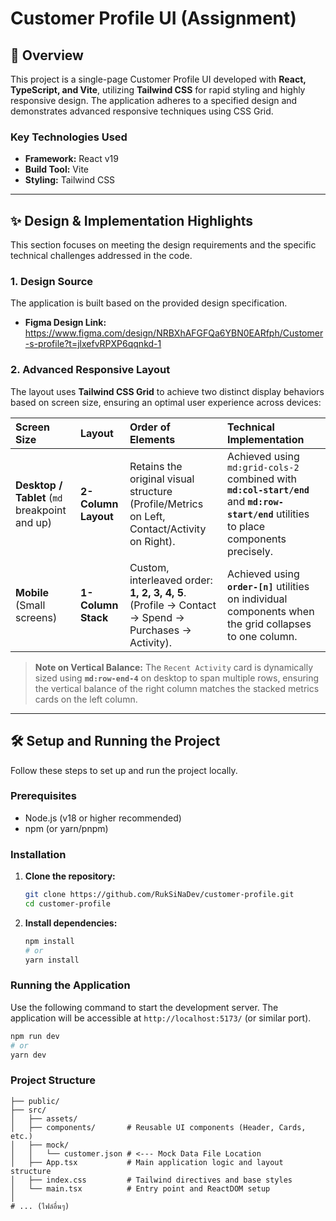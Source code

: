 # Customer Profile UI (Assignment)

## 🚀 Overview

This project is a single-page Customer Profile UI developed with **React, TypeScript, and Vite**, utilizing **Tailwind CSS** for rapid styling and highly responsive design. The application adheres to a specified design and demonstrates advanced responsive techniques using CSS Grid.

### Key Technologies Used

* **Framework:** React v19
* **Build Tool:** Vite
* **Styling:** Tailwind CSS

---

## ✨ Design & Implementation Highlights

This section focuses on meeting the design requirements and the specific technical challenges addressed in the code.

### 1. Design Source

The application is built based on the provided design specification.

* **Figma Design Link:** https://www.figma.com/design/NRBXhAFGFQa6YBN0EARfph/Customer-s-profile?t=jlxefvRPXP6qqnkd-1

### 2. Advanced Responsive Layout

The layout uses **Tailwind CSS Grid** to achieve two distinct display behaviors based on screen size, ensuring an optimal user experience across devices:

| Screen Size | Layout | Order of Elements | Technical Implementation |
| :--- | :--- | :--- | :--- |
| **Desktop / Tablet** (`md` breakpoint and up) | **2-Column Layout** | Retains the original visual structure (Profile/Metrics on Left, Contact/Activity on Right). | Achieved using `md:grid-cols-2` combined with **`md:col-start/end`** and **`md:row-start/end`** utilities to place components precisely. |
| **Mobile** (Small screens) | **1-Column Stack** | Custom, interleaved order: **1, 2, 3, 4, 5**. (Profile → Contact → Spend → Purchases → Activity). | Achieved using **`order-[n]`** utilities on individual components when the grid collapses to one column. |

> **Note on Vertical Balance:** The `Recent Activity` card is dynamically sized using **`md:row-end-4`** on desktop to span multiple rows, ensuring the vertical balance of the right column matches the stacked metrics cards on the left column.

---

## 🛠️ Setup and Running the Project

Follow these steps to set up and run the project locally.

### Prerequisites

* Node.js (v18 or higher recommended)
* npm (or yarn/pnpm)

### Installation

1.  **Clone the repository:**
    ```bash
    git clone https://github.com/RukSiNaDev/customer-profile.git
    cd customer-profile
    ```

2.  **Install dependencies:**
    ```bash
    npm install
    # or
    yarn install
    ```

### Running the Application

Use the following command to start the development server. The application will be accessible at `http://localhost:5173/` (or similar port).

```bash
npm run dev
# or
yarn dev
```

### Project Structure

```
├── public/
├── src/
│   ├── assets/
│   ├── components/       # Reusable UI components (Header, Cards, etc.)
│   ├── mock/
│   │   └── customer.json # <--- Mock Data File Location
│   ├── App.tsx           # Main application logic and layout structure
│   ├── index.css         # Tailwind directives and base styles
│   └── main.tsx          # Entry point and ReactDOM setup
│   
# ... (ไฟล์อื่นๆ)
```